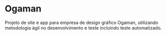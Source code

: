 # Ogaman
Projeto de site e app para empresa de design gráfico Ogaman, utilizando metodologia ágil no desenvolvimento e teste incluindo teste automatizado.
